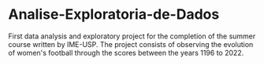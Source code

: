 # Analise-Exploratoria-de-Dados
First data analysis and exploratory project for the completion of the summer course written by IME-USP.  The project consists of observing the evolution of women's football through the scores between the years 1196 to 2022.
